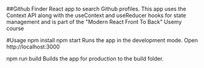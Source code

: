 ##Github Finder
React app to search Github profiles. This app uses the Context API along with the useContext and useReducer hooks for state management and is part of the "Modern React Front To Back" Usemy course

#Usage
npm install
npm start
Runs the app in the development mode.
Open http://localhost:3000

npm run build
Builds the app for production to the build folder.
